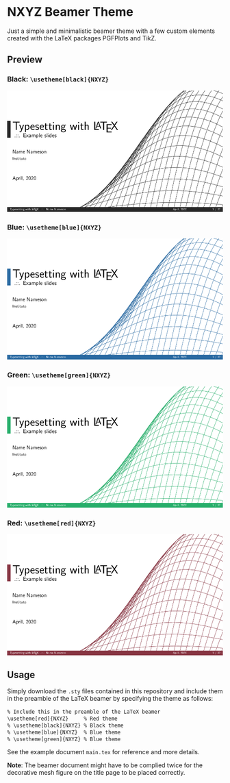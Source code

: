 # NXYZ Beamer Theme

Just a simple and minimalistic beamer theme with a few custom elements created with the LaTeX packages PGFPlots and TikZ.

## Preview

### Black: `\usetheme[black]{NXYZ}`
![](preview/black_main.gif)

### Blue: `\usetheme[blue]{NXYZ}`
![](preview/blue_main.gif)

### Green: `\usetheme[green]{NXYZ}`
![](preview/green_main.gif)

### Red: `\usetheme[red]{NXYZ}`
![](preview/red_main.gif)

## Usage 

Simply download the `.sty` files contained in this repository and include them in the preamble of the LaTeX beamer by specifying the theme as follows:

```
% Include this in the preamble of the LaTeX beamer
\usetheme[red]{NXYZ}     % Red theme 
% \usetheme[black]{NXYZ} % Black theme
% \usetheme[blue]{NXYZ}  % Blue theme
% \usetheme[green]{NXYZ} % Blue theme
```

See the example document `main.tex` for reference and more details.

**Note**: The beamer document might have to be complied twice for the decorative mesh figure on the title page to be placed correctly.

